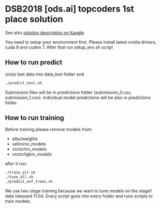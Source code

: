 
# DSB2018 [ods.ai] topcoders 1st place solution 

See also [solution description on Kaggle](https://www.kaggle.com/c/data-science-bowl-2018/discussion/54741)

You need to setup your environment first. Please install latest nvidia drivers, cuda 9 and cudnn 7.
After that run setup_env.sh script

## How to run predict
unzip test data into data_test folder and
```bash
./predict_test.sh
```

Submission files will be in _predictions_ folder (submission_0.csv, submission_1.csv). 
Individual model predictions will be also in _predictions_ folder.

## How to run training
Before training please remove models from:
* albu/weights
* selim/nn_models
* victor/nn_models
* victor/lgbm_models

after it run:
```bash
./train_all.sh
./tune_all.sh
./predict_oof_trees.sh
```

We use two stage training because we want to tune models on the stage1 data released 11.04.
Every script goes into every folder and runs scripts to train models.
